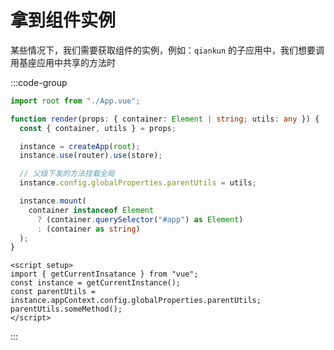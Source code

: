 # 拿到组件实例
某些情况下，我们需要获取组件的实例，例如：`qiankun` 的子应用中，我们想要调用基座应用中共享的方法时

:::code-group

```typescript [main.ts]
import root from "./App.vue";

function render(props: { container: Element | string; utils: any }) {
  const { container, utils } = props;

  instance = createApp(root);
  instance.use(router).use(store);

  // 父级下发的方法挂载全局
  instance.config.globalProperties.parentUtils = utils;

  instance.mount(
    container instanceof Element
      ? (container.querySelector("#app") as Element)
      : (container as string)
  );
}
```

```vue [a.vue]
<script setup>
import { getCurrentInsatance } from "vue";
const instance = getCurrentInstance();
const parentUtils = instance.appContext.config.globalProperties.parentUtils;
parentUtils.someMethod();
</script>
```

:::
